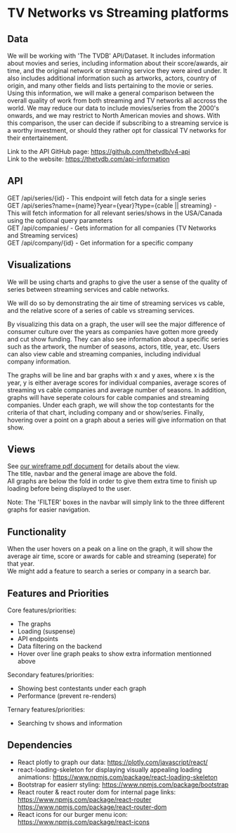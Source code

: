 # TV Networks vs Streaming platforms

## Data

We will be working with 'The TVDB' API/Dataset. It includes information about movies and series,
including information about their score/awards, air time, and the original network or streaming service they
were aired under. It also includes additional information such as artworks, actors, country of origin,
and many other fields and lists pertaining to the movie or series. Using this information, we will make a
general comparison between the overall quality of work from both streaming and TV networks all accross the world.
We may reduce our data to include movies/series from the 2000's onwards, and we may restrict to North American
movies and shows. With this comparison, the user can decide if subscribing to a streaming service is a worthy
investment, or should they rather opt for classical TV networks for their entertainement.

Link to the API GitHub page: <https://github.com/thetvdb/v4-api>  
Link to the website: <https://thetvdb.com/api-information>

## API

GET /api/series/{id} - This endpoint will fetch data for a single series  
GET /api/series?name={name}?year={year}?type={cable || streaming} - This will fetch information for all relevant series/shows in the USA/Canada using the optional query parameters  
GET /api/companies/ - Gets information for all companies (TV Networks and Streaming services)  
GET /api/company/{id} - Get information for a specific company

## Visualizations

We will be using charts and graphs to give the user a sense of the quality of series between streaming services and cable networks.

We will do so by demonstrating the air time of streaming services vs cable, and the relative score of a series of cable vs streaming services.

By visualizing this data on a graph, the user will see the major difference of consumer culture over the years as companies have gotten more greedy and cut show funding. They can also see information about a specific series such as the artwork, the number of seasons, actors, title, year, etc.
Users can also view cable and streaming companies, including individual company information. 

The graphs will be line and bar graphs with x and y axes,
where x is the year, y is either average scores for individual companies, average scores of streaming vs cable companies and average number of seasons. In addition, graphs will have seperate colours for cable companies and streaming companies. 
Under each graph, we will show the top contestants for the criteria of that chart, including company and or show/series.
Finally, hovering over a point on a graph about a series will give
information on that show.

## Views

See [our wireframe pdf document](screenshots/wireframe.pdf) for details about the view.  
The title, navbar and the general image are above the fold.  
All graphs are below the fold in order to give them extra time to finish up loading before being displayed
to the user.

Note: The 'FILTER' boxes in the navbar will simply link to the three different graphs for easier navigation.

## Functionality

When the user hovers on a peak on a line on the graph, it will show the average air time, score or awards for cable and streaming (seperate)
for that year.  
We might add a feature to search a series or company in a search bar.

## Features and Priorities

Core features/priorities:

- The graphs
- Loading (suspense)
- API endpoints
- Data filtering on the backend
- Hover over line graph peaks to show extra information mentionned above

Secondary features/priorities:

- Showing best contestants under each graph
- Performance (prevent re-renders)

Ternary features/priorities:

- Searching tv shows and information

## Dependencies

- React plotly to graph our data: <https://plotly.com/javascript/react/>
- react-loading-skeleton for displaying visually appealing loading animations: <https://www.npmjs.com/package/react-loading-skeleton>
- Bootstrap for easierr styling: <https://www.npmjs.com/package/bootstrap>
- React router & react router dom for internal page links: <https://www.npmjs.com/package/react-router> <https://www.npmjs.com/package/react-router-dom>
- React icons for our burger menu icon: <https://www.npmjs.com/package/react-icons>
